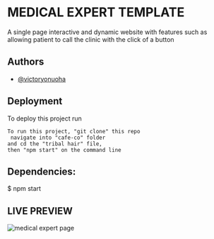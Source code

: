 
# MEDICAL EXPERT TEMPLATE
A single page interactive and dynamic website 
with features such as allowing patient to call the clinic with the click of a button









## Authors

- [@victoryonuoha](https://github.com/VictoryOnuoha)





## Deployment

To deploy this project run

```
To run this project, "git clone" this repo
 navigate into "cafe-co" folder
and cd the "tribal hair" file,
then "npm start" on the command line
```
## Dependencies:
$ npm start


## LIVE PREVIEW

![medical expert page](https://user-images.githubusercontent.com/34638854/195838595-4cc0ada9-2ddc-45b1-8324-280cdbe626e3.png)



